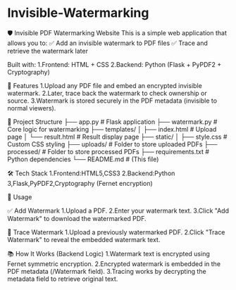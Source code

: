 # Invisible-Watermarking
🛡️ Invisible PDF Watermarking Website
This is a simple web application that allows you to:
✅ Add an invisible watermark to PDF files
✅ Trace and retrieve the watermark later

Built with:
1.Frontend: HTML + CSS
2.Backend: Python (Flask + PyPDF2 + Cryptography)

🚀 Features
1.Upload any PDF file and embed an encrypted invisible watermark.
2.Later, trace back the watermark to check ownership or source.
3.Watermark is stored securely in the PDF metadata (invisible to normal viewers).

📂 Project Structure
├── app.py                # Flask application
├── watermark.py          # Core logic for watermarking
├── templates/
│   ├── index.html        # Upload page
│   └── result.html       # Result display page
├── static/
│   ├── style.css         # Custom CSS styling
├── uploads/              # Folder to store uploaded PDFs
├── processed/            # Folder to store processed PDFs
├── requirements.txt      # Python dependencies
└── README.md             # (This file)

🛠️ Tech Stack
1.Frontend:HTML5,CSS3
2.Backend:Python 3,Flask,PyPDF2,Cryptography (Fernet encryption)

📄 Usage

✅ Add Watermark
1.Upload a PDF.
2.Enter your watermark text.
3.Click "Add Watermark" to download the watermarked PDF.

🔎 Trace Watermark
1.Upload a previously watermarked PDF.
2.Click "Trace Watermark" to reveal the embedded watermark text.

📚 How It Works (Backend Logic)
1.Watermark text is encrypted using Fernet symmetric encryption.
2.Encrypted watermark is embedded in the PDF metadata (/Watermark field).
3.Tracing works by decrypting the metadata field to retrieve original text.

